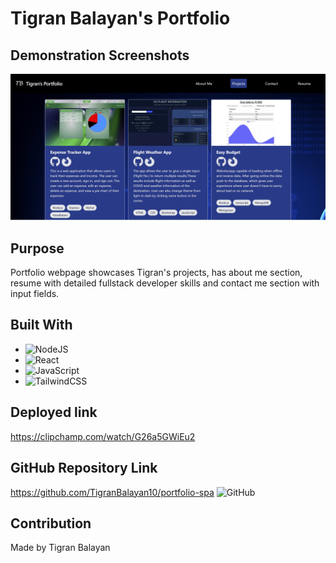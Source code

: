 # Tigran Balayan's Portfolio

## Demonstration Screenshots

![Demo Pic](./src/assets/images/mockup.jpg)

## Purpose

Portfolio webpage showcases Tigran's projects, has about me section, resume with detailed fullstack developer skills and contact me section with input fields.

## Built With

- ![NodeJS](https://img.shields.io/badge/node.js-6DA55F?style=for-the-badge&logo=node.js&logoColor=white)
- ![React](https://img.shields.io/badge/react-%2320232a.svg?style=for-the-badge&logo=react&logoColor=%2361DAFB)
- ![JavaScript](https://img.shields.io/badge/javascript-%23323330.svg?style=for-the-badge&logo=javascript&logoColor=%23F7DF1E)
- ![TailwindCSS](https://img.shields.io/badge/tailwindcss-%2338B2AC.svg?style=for-the-badge&logo=tailwind-css&logoColor=white)

## Deployed link

https://clipchamp.com/watch/G26a5GWiEu2

## GitHub Repository Link

https://github.com/TigranBalayan10/portfolio-spa
![GitHub](https://img.shields.io/badge/github-%23121011.svg?style=for-the-badge&logo=github&logoColor=white)

## Contribution

Made by Tigran Balayan
